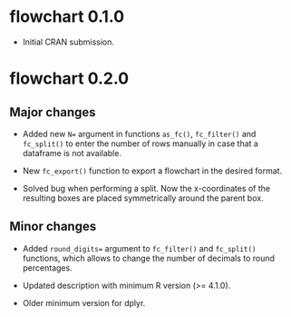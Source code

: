 # flowchart 0.1.0

* Initial CRAN submission.

# flowchart 0.2.0

## Major changes

* Added new `N=` argument in functions `as_fc()`, `fc_filter()` and `fc_split()` to enter the number of rows manually in case that a dataframe is not available. 

* New `fc_export()` function to export a flowchart in the desired format.

* Solved bug when performing a split. Now the x-coordinates of the resulting boxes are placed symmetrically around the parent box.

## Minor changes

* Added `round_digits=` argument to `fc_filter()` and `fc_split()` functions, which allows to change the number of decimals to round percentages.

* Updated description with minimum R version (>= 4.1.0).

* Older minimum version for dplyr.
